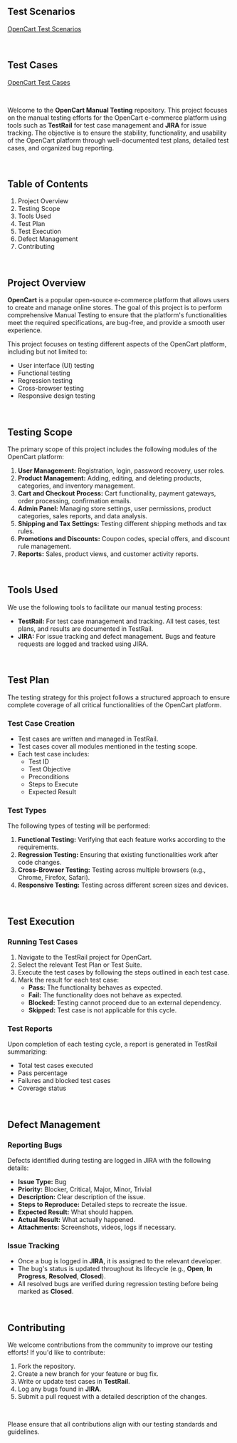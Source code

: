 ## Test Scenarios
<a href="https://trello.com/b/I4bojpTk/opencart-test-scenarios" target="_blank">OpenCart Test Scenarios</a>

<br>

## Test Cases
<a href="https://clabordec.testrail.io/index.php?/suites/overview/5">OpenCart Test Cases</a>

<br>

Welcome to the <b>OpenCart Manual Testing</b> repository. This project focuses on the manual testing efforts for the OpenCart e-commerce platform using tools such as <b>TestRail</b> for test case management and <b>JIRA</b> for issue tracking. The objective is to ensure the stability, functionality, and usability of the OpenCart platform through well-documented test plans, detailed test cases, and organized bug reporting.

<br>

## Table of Contents
1. Project Overview
2. Testing Scope
3. Tools Used
4. Test Plan
5. Test Execution
6. Defect Management
7. Contributing


<br> 


## Project Overview
<b>OpenCart</b> is a popular open-source e-commerce platform that allows users to create and manage online stores. The goal of this project is to perform comprehensive Manual Testing to ensure that the platform's functionalities meet the required specifications, are bug-free, and provide a smooth user experience.

This project focuses on testing different aspects of the OpenCart platform, including but not limited to:

- User interface (UI) testing
- Functional testing
- Regression testing
- Cross-browser testing
- Responsive design testing

<br>

## Testing Scope
The primary scope of this project includes the following modules of the OpenCart platform:

1. <b>User Management:</b> Registration, login, password recovery, user roles.
2. <b>Product Management:</b> Adding, editing, and deleting products, categories, and inventory management.
3. <b>Cart and Checkout Process:</b> Cart functionality, payment gateways, order processing, confirmation emails.
4. <b>Admin Panel:</b> Managing store settings, user permissions, product categories, sales reports, and data analysis.
5. <b>Shipping and Tax Settings:</b> Testing different shipping methods and tax rules.
6. <b>Promotions and Discounts:</b> Coupon codes, special offers, and discount rule management.
7. <b>Reports:</b> Sales, product views, and customer activity reports.


<br>


## Tools Used
We use the following tools to facilitate our manual testing process:

- <b>TestRail:</b> For test case management and tracking. All test cases, test plans, and results are documented in TestRail.
- <b>JIRA:</b> For issue tracking and defect management. Bugs and feature requests are logged and tracked using JIRA.


<br>


## Test Plan
The testing strategy for this project follows a structured approach to ensure complete coverage of all critical functionalities of the OpenCart platform.


### Test Case Creation
- Test cases are written and managed in TestRail.
- Test cases cover all modules mentioned in the testing scope.
- Each test case includes:
  - Test ID
  - Test Objective
  - Preconditions
  - Steps to Execute
  - Expected Result

### Test Types
The following types of testing will be performed:

1. <b>Functional Testing:</b> Verifying that each feature works according to the requirements.
2. <b>Regression Testing:</b> Ensuring that existing functionalities work after code changes.
3. <b>Cross-Browser Testing:</b> Testing across multiple browsers (e.g., Chrome, Firefox, Safari).
4. <b>Responsive Testing:</b> Testing across different screen sizes and devices.


<br>


## Test Execution
### Running Test Cases
1. Navigate to the TestRail project for OpenCart.
2. Select the relevant Test Plan or Test Suite.
3. Execute the test cases by following the steps outlined in each test case.
4. Mark the result for each test case:
    - <b>Pass:</b> The functionality behaves as expected.
    - <b>Fail:</b> The functionality does not behave as expected.
    - <b>Blocked:</b> Testing cannot proceed due to an external dependency.
    - <b>Skipped:</b> Test case is not applicable for this cycle.

### Test Reports
Upon completion of each testing cycle, a report is generated in TestRail summarizing:

- Total test cases executed
- Pass percentage
- Failures and blocked test cases
- Coverage status


<br>


## Defect Management

### Reporting Bugs
Defects identified during testing are logged in JIRA with the following details:

- <b>Issue Type:</b> Bug
- <b>Priority:</b> Blocker, Critical, Major, Minor, Trivial
- <b>Description:</b> Clear description of the issue.
- <b>Steps to Reproduce:</b> Detailed steps to recreate the issue.
- <b>Expected Result:</b> What should happen.
- <b>Actual Result:</b> What actually happened.
- <b>Attachments:</b> Screenshots, videos, logs if necessary.

### Issue Tracking
- Once a bug is logged in <b>JIRA</b>, it is assigned to the relevant developer.
- The bug's status is updated throughout its lifecycle (e.g., <b>Open</b>, <b>In Progress</b>, <b>Resolved</b>, <b>Closed</b>).
- All resolved bugs are verified during regression testing before being marked as <b>Closed</b>.


<br>


## Contributing
We welcome contributions from the community to improve our testing efforts! If you'd like to contribute:

1. Fork the repository.
2. Create a new branch for your feature or bug fix.
3. Write or update test cases in <b>TestRail</b>.
4. Log any bugs found in <b>JIRA</b>.
5. Submit a pull request with a detailed description of the changes.

<br>

Please ensure that all contributions align with our testing standards and guidelines.
